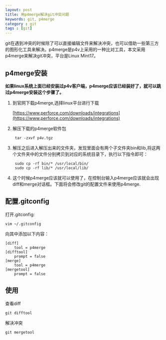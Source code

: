 ```yaml
---
layout: post
title: 用p4merge解决git冲突问题
keywords: git, p4merge
category : git
tags : [git]
---
```


git在遇到冲突的时候除了可以直接编辑文件来解决冲突，也可以借助一些第三方的图形化工具来解决。p4merge是p4v上采用的一种比对工具，本文采用p4merge来解决git冲突，平台是Linux Mint17。

## p4merge安装

**如果linux系统上面已经安装过p4v客户端，p4merge应该已经装好了，就可以跳过p4merge安装这个步骤了。**

1. 到官网下载p4merge,选择linux平台进行下载

    [https://www.perforce.com/downloads/integrations](https://www.perforce.com/downloads/integrations)

2. 解压下载的p4merge软件包

		tar -zxvf p4v.tgz

3. 解压之后进入解压出来的文件夹，发现里面会有两个子文件夹bin和lib,将这两个文件夹中的文件分别拷贝到对应的系统目录下，执行以下指令即可：

	    sudo cp -rf bin/* /usr/local/bin/
        sudo cp -rf lib/* /usr/local/lib/

4. 这个时候p4merge应该就可以使用了，在控制台输入p4merge应该就会出现diff和merge对话框。下面将会修改git的配置文件来使用p4merge.

## 配置.gitconfig

打开.gitconfig:

	vim ~/.gitconfig

向其中添加以下内容：

	[diff]
	    tool = p4merge
	[difftool]
	    prompt = false
	[merge]
	    tool = p4merge
	[mergetool]
	    prompt = false

## 使用

查看diff

	git difftool
 
解决冲突

	git mergetool
	

